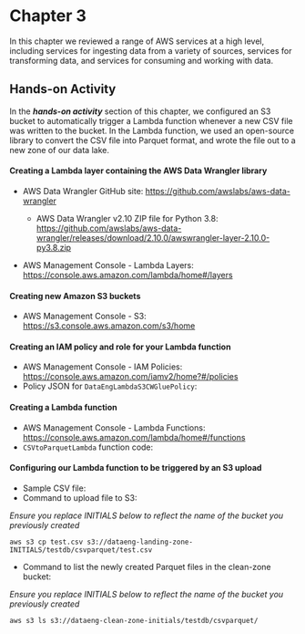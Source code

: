 # Chapter 3
In this chapter we reviewed a range of AWS services at a high level, including services for ingesting data from a variety of sources, services for transforming data, and services for consuming and working with data.

## Hands-on Activity
In the ***hands-on activity*** section of this chapter, we configured an S3 bucket to automatically trigger a Lambda function whenever a new CSV file was written to the bucket. In the Lambda function, we used an open-source library to convert the CSV file into Parquet format, and wrote the file out to a new zone of our data lake.

#### Creating a Lambda layer containing the AWS Data Wrangler library
- AWS Data Wrangler GitHub site: https://github.com/awslabs/aws-data-wrangler

  - AWS Data Wrangler v2.10 ZIP file for Python 3.8: https://github.com/awslabs/aws-data-wrangler/releases/download/2.10.0/awswrangler-layer-2.10.0-py3.8.zip
- AWS Management Console - Lambda Layers: https://console.aws.amazon.com/lambda/home#/layers

#### Creating new Amazon S3 buckets
- AWS Management Console - S3: https://s3.console.aws.amazon.com/s3/home

#### Creating an IAM policy and role for your Lambda function
- AWS Management Console - IAM Policies: https://console.aws.amazon.com/iamv2/home?#/policies
- Policy JSON for `DataEngLambdaS3CWGluePolicy`: 

#### Creating a Lambda function
- AWS Management Console - Lambda Functions: https://console.aws.amazon.com/lambda/home#/functions
- `CSVtoParquetLambda` function code:

#### Configuring our Lambda function to be triggered by an S3 upload
- Sample CSV file: 
- Command to upload file to S3:   

*Ensure you replace INITIALS below to reflect the name of the bucket you previously created*

```
aws s3 cp test.csv s3://dataeng-landing-zone-INITIALS/testdb/csvparquet/test.csv
```
- Command to list the newly created Parquet files in the clean-zone bucket: 

*Ensure you replace INITIALS below to reflect the name of the bucket you previously created*

```
aws s3 ls s3://dataeng-clean-zone-initials/testdb/csvparquet/
```
  


